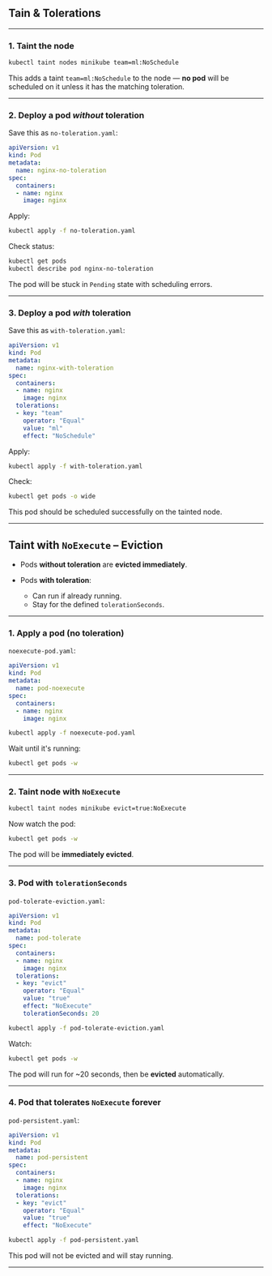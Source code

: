 ## Tain & Tolerations

---


### 1. Taint the node

```bash
kubectl taint nodes minikube team=ml:NoSchedule
```

This adds a taint `team=ml:NoSchedule` to the node — **no pod** will be scheduled on it unless it has the matching toleration.

---

### 2. Deploy a pod *without* toleration

Save this as `no-toleration.yaml`:

```yaml
apiVersion: v1
kind: Pod
metadata:
  name: nginx-no-toleration
spec:
  containers:
  - name: nginx
    image: nginx
```

Apply:

```bash
kubectl apply -f no-toleration.yaml
```

Check status:

```bash
kubectl get pods
kubectl describe pod nginx-no-toleration
```

The pod will be stuck in `Pending` state with scheduling errors.

---

### 3. Deploy a pod *with* toleration

Save this as `with-toleration.yaml`:

```yaml
apiVersion: v1
kind: Pod
metadata:
  name: nginx-with-toleration
spec:
  containers:
  - name: nginx
    image: nginx
  tolerations:
  - key: "team"
    operator: "Equal"
    value: "ml"
    effect: "NoSchedule"
```

Apply:

```bash
kubectl apply -f with-toleration.yaml
```

Check:

```bash
kubectl get pods -o wide
```

This pod should be scheduled successfully on the tainted node.

---


## Taint with `NoExecute` – Eviction


* Pods **without toleration** are **evicted immediately**.
* Pods **with toleration**:

  * Can run if already running.
  * Stay for the defined `tolerationSeconds`.

---


### 1. Apply a pod (no toleration)

`noexecute-pod.yaml`:

```yaml
apiVersion: v1
kind: Pod
metadata:
  name: pod-noexecute
spec:
  containers:
  - name: nginx
    image: nginx
```

```bash
kubectl apply -f noexecute-pod.yaml
```

Wait until it's running:

```bash
kubectl get pods -w
```

---

### 2. Taint node with `NoExecute`

```bash
kubectl taint nodes minikube evict=true:NoExecute
```

Now watch the pod:

```bash
kubectl get pods -w
```

The pod will be **immediately evicted**.

---

### 3. Pod with `tolerationSeconds`

`pod-tolerate-eviction.yaml`:

```yaml
apiVersion: v1
kind: Pod
metadata:
  name: pod-tolerate
spec:
  containers:
  - name: nginx
    image: nginx
  tolerations:
  - key: "evict"
    operator: "Equal"
    value: "true"
    effect: "NoExecute"
    tolerationSeconds: 20
```

```bash
kubectl apply -f pod-tolerate-eviction.yaml
```

Watch:

```bash
kubectl get pods -w
```

The pod will run for \~20 seconds, then be **evicted** automatically.

---

### 4. Pod that tolerates `NoExecute` forever

`pod-persistent.yaml`:

```yaml
apiVersion: v1
kind: Pod
metadata:
  name: pod-persistent
spec:
  containers:
  - name: nginx
    image: nginx
  tolerations:
  - key: "evict"
    operator: "Equal"
    value: "true"
    effect: "NoExecute"
```

```bash
kubectl apply -f pod-persistent.yaml
```

This pod will not be evicted and will stay running.

---


